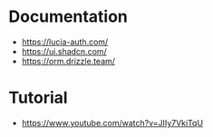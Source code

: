# Documentation

- https://lucia-auth.com/
- https://ui.shadcn.com/
- https://orm.drizzle.team/

# Tutorial

- https://www.youtube.com/watch?v=JIIy7VkiTqU